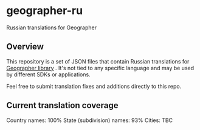 # geographer-ru
Russian translations for Geographer

## Overview

This repository is a set of JSON files that contain Russian translations for [Geographer library](https://github.com/MenaraSolutions/geographer) . It's not tied
to any specific language and may be used by different SDKs or applications.

Feel free to submit translation fixes and additions directly to this repo.

## Current translation coverage

Country names: 100%
State (subdivision) names: 93%
Cities: TBC
